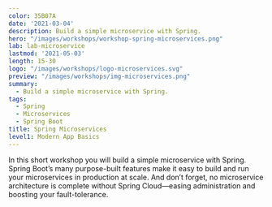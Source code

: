 ```yaml
---
color: 35B07A
date: '2021-03-04'
description: Build a simple microservice with Spring.
hero: "/images/workshops/workshop-spring-microservices.png"
lab: lab-microservice
lastmod: '2021-05-03'
length: 15-30
logo: "/images/workshops/logo-microservices.svg"
preview: "/images/workshops/img-microservices.png"
summary:
  - Build a simple microservice with Spring.
tags:
  - Spring
  - Microservices
  - Spring Boot
title: Spring Microservices
level1: Modern App Basics
---
```


In this short workshop you will build a simple microservice with Spring. Spring Boot’s many purpose-built features make it easy to build and run your microservices in production at scale. And don’t forget, no microservice architecture is complete without Spring Cloud—easing administration and boosting your fault-tolerance.
